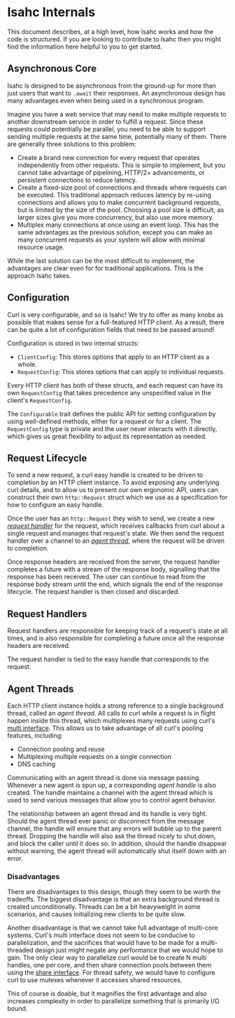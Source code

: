 # Isahc Internals

This document describes, at a high level, how Isahc works and how the code is structured. If you are looking to contribute to Isahc then you might find the information here helpful to you to get started.

## Asynchronous Core

Isahc is designed to be asynchronous from the ground-up for more than just users that want to `.await` their responses. An asynchronous design has many advantages even when being used in a synchronous program.

Imagine you have a web service that may need to make multiple requests to another downstream service in order to fulfill a request. Since these requests could potentially be parallel, you need to be able to support sending multiple requests at the same time, potentially many of them. There are generally three solutions to this problem:

- Create a brand new connection for every request that operates independently from other requests. This is simple to implement, but you cannot take advantage of pipelining, HTTP/2+ advancements, or persistent connections to reduce latency.
- Create a fixed-size pool of connections and threads where requests can be executed. This traditional approach reduces latency by re-using connections and allows you to make concurrent background requests, but is limited by the size of the pool. Choosing a pool size is difficult, as larger sizes give you more concurrency, but also use more memory.
- Multiplex many connections at once using an event loop. This has the same advantages as the previous solution, except you can make as many concurrent requests as your system will allow with minimal resource usage.

While the last solution can be the most difficult to implement, the advantages are clear even for for traditional applications. This is the approach Isahc takes.

## Configuration

Curl is very configurable, and so is Isahc! We try to offer as many knobs as possible that makes sense for a full-featured HTTP client. As a result, there can be quite a lot of configuration fields that need to be passed around!

Configuration is stored in two internal structs:

- `ClientConfig`: This stores options that apply to an HTTP client as a whole.
- `RequestConfig`: This stores options that can apply to individual requests.

Every HTTP client has both of these structs, and each request can have its own `RequestConfig` that takes precedence any unspecified value in the client's `RequestConfig`.

The `Configurable` trait defines the public API for setting configuration by using well-defined methods, either for a request or for a client. The `RequestConfig` type is private and the user never interacts with it directly, which gives us great flexibility to adjust its representation as needed.

## Request Lifecycle

To send a new request, a curl easy handle is created to be driven to completion by an HTTP client instance. To avoid exposing any underlying curl details, and to allow us to present our own ergonomic API, users can construct their own `http::Request` struct which we use as a specification for how to configure an easy handle.

Once the user has an `http::Request` they wish to send, we create a new [_request handler_](#request-handlers) for the request, which receives callbacks from curl about a single request and manages that request's state. We then send the request handler over a channel to an [_agent thread_](#agent-threads), where the request will be driven to completion.

Once response headers are received from the server, the request handler completes a future with a stream of the response body, signalling that the response has been received. The user can continue to read from the response body stream until the end, which signals the end of the response lifecycle. The request handler is then closed and discarded.

## Request Handlers

Request handlers are responsible for keeping track of a request's state at all times, and is also responsible for completing a future once all the response headers are received.

The request handler is tied to the easy handle that corresponds to the request.

## Agent Threads

Each HTTP client instance holds a strong reference to a single background thread, called an _agent thread_. All calls to curl while a request is in flight happen inside this thread, which multiplexes many requests using curl's [multi interface]. This allows us to take advantage of all curl's pooling features, including:

- Connection pooling and reuse
- Multiplexing multiple requests on a single connection
- DNS caching

Communicating with an agent thread is done via message passing. Whenever a new agent is spun up, a corresponding _agent handle_ is also created. The handle maintains a channel with the agent thread which is used to send various messages that allow you to control agent behavior.

The relationship between an agent thread and its handle is very tight. Should the agent thread ever panic or disconnect from the message channel, the handle will ensure that any errors will bubble up to the parent thread. Dropping the handle will also ask the thread nicely to shut down, and block the caller until it does so. In addition, should the handle disappear without warning, the agent thread will automatically shut itself down with an error.

### Disadvantages

There are disadvantages to this design, though they seem to be worth the tradeoffs. The biggest disadvantage is that an extra background thread is created unconditionally. Threads can be a bit heavyweight in some scenarios, and causes initializing new clients to be quite slow.

Another disadvantage is that we cannot take full advantage of multi-core systems. Curl's multi interface does not seem to be conducive to parallelization, and the sacrifices that would have to be made for a multi-threaded design just might negate any performance that we would hope to gain. The only clear way to parallelize curl would be to create N multi handles, one per core, and then share connection pools between them using the [share interface]. For thread safety, we would have to configure curl to use mutexes whenever it accesses shared resources.

This of course is doable, but it magnifies the first advantage and also increases complexity in order to parallelize something that is primarily I/O bound.


[multi interface]: https://curl.haxx.se/libcurl/c/libcurl-multi.html
[share interface]: https://curl.haxx.se/libcurl/c/libcurl-share.html
